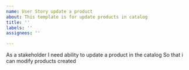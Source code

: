 ```yaml
---
name: User Story update a product
about: This template is for update products in catalog
title: ''
labels: ''
assignees: ''

---
```


As a stakeholder
I need  ability to update a product in the catalog
So that i can modify products created
